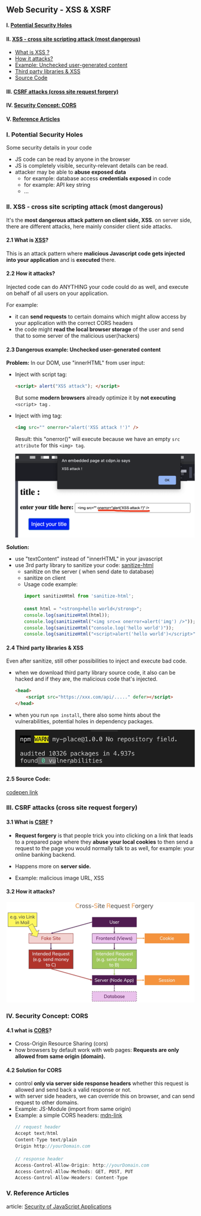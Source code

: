 ##  Web Security - XSS & XSRF
   
#### I. [Potential Security Holes](#question-1)  

#### II. [XSS - cross site scripting attack (most dangerous)](#question-2)
- [What is XSS ? ](#q2-1)
- [How it attacks?](#q2-2)
- [Example: Unchecked user-generated content](#q2-3)
- [Third party libraries & XSS](#q2-4)
- [Source Code](#q2-5)

#### III. [CSRF attacks (cross site request forgery)](#question-3)

#### IV. [Security Concept: CORS](#question-4)

#### V. [Reference Articles](#question-5)


<div id="question-1" />

### I. Potential Security Holes

Some security details in your code
- JS code can be read by anyone in the browser
- JS is completely visible, security-relevant details can be read.
- attacker may be able to **abuse exposed data**
	- for example: database access **credentials exposed** in code 
	- for example: API key string
	- ...

<div id="question-2" />

### II. XSS - cross site scripting attack (most dangerous)

It's the **most dangerous attack pattern on client side, XSS**.
on server side, there are different attacks, here mainly consider client side attacks.

<div id="q2-1" />

#### 2.1 What is [XSS](https://en.wikipedia.org/wiki/Cross-site_scripting)?

This is an attack pattern where **malicious Javascript code gets injected into your application** and is **executed** there.

<div id="q2-2" />

#### 2.2 How it attacks?

Injected code can do ANYTHING your code could do as well, and execute on behalf of all users on your application.

For example:
- it can **send requests** to certain domains which might allow access by your application with the correct CORS headers
- the code might **read the local browser storage** of the user and send that to some server of the malicious
 user(hackers)
 
 <div id="q2-3" />
 
 #### 2.3 Dangerous example: Unchecked user-generated content
 **Problem:** 
In our DOM, use "innerHTML" from user input:
- Inject with script tag: 
	```html
	<script> alert("XSS attack"); </script>
	```
	But some **modern browsers** already optimize it by **not executing** `<script> tag`  .
- Inject with img tag:
	```html
	<img src="" onerror="alert('XSS attack !')" />
	```
	Result: this "onerror()" will execute because we have an empty `src attribute` for this `<img> tag`.


	![image](../assets/xssimgtag.png ':size=652x304')

**Solution:** 
- use "textContent" instead of "innerHTML" in your javascript
- use 3rd party library to sanitize your code:   [sanitize-html](https://www.npmjs.com/package/sanitize-html)
	 - sanitize on the server ( when send date to database)
	 - sanitize on client
	 - Usage code example:
		```js
		import sanitizeHtml from 'sanitize-html';
		
		const html = "<strong>hello world</strong>";
		console.log(sanitizeHtml(html));
		console.log(sanitizeHtml("<img src=x onerror=alert('img') />"));
		console.log(sanitizeHtml("console.log('hello world')"));
		console.log(sanitizeHtml("<script>alert('hello world')</script>"));
		```

<div id="q2-4" />

#### 2.4 Third party libraries & XSS
Even after sanitize, still other possibilities to inject and execute bad code.
- when we download third party library source code, it  also can be hacked and if they are, the malicious code that's injected.
	```html
	<head>
		<script src="https://xxx.com/api/....." defer></script>
	</head>
	```
- when you run `npm install`, there also some hints about the vulnerabilities, potential holes in dependency packages.

	![image](../assets/npmvulnerabilities.png)

<div id="q2-5" />

#### 2.5 Source Code: 
[codepen link](https://codepen.io/jellyhan27/pen/GRNmvqO)

<div id="question-3" />

### III. CSRF attacks (cross site request forgery)

#### 3.1 What is [CSRF](https://en.wikipedia.org/wiki/Cross-site_request_forgery) ?
- **Request forgery** is that people trick you into clicking on a link that leads to a prepared page where they **abuse your local cookies** to then send a request to the page you would normally talk to as well, for example: your online banking backend.

- Happens more on **server side.**
- Example: malicious image URL, XSS

#### 3.2 How it attacks?

![image](../assets/csrf_flowchart.png ':size=585x312')
<div id="question-4" />

### IV. Security Concept: CORS

#### 4.1 what is [CORS](https://developer.mozilla.org/en-US/docs/Web/HTTP/CORS)?
- Cross-Origin Resource Sharing (cors)
- how browsers by default work with web pages:
	**Requests are only allowed from same origin (domain).** 

#### 4.2 Solution for CORS

- control **only via server side response headers** whether this request is allowed and  send back a valid response or not.
- with server side headers, we can override this on browser, and can send request to other domains.
 - Example: JS-Module (import from same origin)
 - Example: a simple CORS headers: [mdn-link](https://developer.mozilla.org/en-US/docs/Web/HTTP/CORS#simple_requests)
	```js
	// request header
	Accept text/html
	Content-Type text/plain
	Origin http://yourDomain.com 
	
	// response header
	Access-Control-Allow-Origin: http://yourDomain.com
	Access-Control-Allow-Methods: GET, POST, PUT
	Access-Control-Allow-Headers: Content-Type
	```

<div id="question-5" />

### V. Reference Articles

article:  [Security of JavaScript Applications](https://dhtmlx.medium.com/security-of-javascript-applications-1c95cd2ce533)